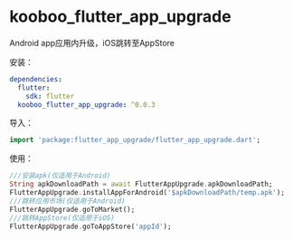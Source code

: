 # kooboo_flutter_app_upgrade

Android app应用内升级，iOS跳转至AppStore

安装：

```yaml
dependencies:
  flutter:
    sdk: flutter
  kooboo_flutter_app_upgrade: ^0.0.3
```

导入：

```dart
import 'package:flutter_app_upgrade/flutter_app_upgrade.dart';
```

使用：

```dart
///安装apk(仅适用于Android)
String apkDownloadPath = await FlutterAppUpgrade.apkDownloadPath;
FlutterAppUpgrade.installAppForAndroid('$apkDownloadPath/temp.apk');
///跳转应用市场(仅适用于Android)
FlutterAppUpgrade.goToMarket();
///跳转AppStore(仅适用于iOS)
FlutterAppUpgrade.goToAppStore('appId');
```
